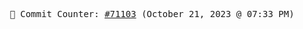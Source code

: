 <p align="center">
    <samp>
        📮 Commit Counter: <a href="https://github.com/Javascript-void0/Javascript-void0/commits/main">#71103</a> (October 21, 2023 @ 07:33 PM)
    </samp>
</p>